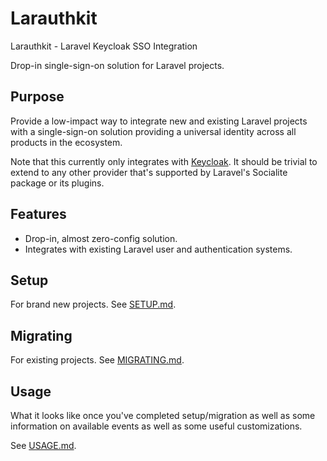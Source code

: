 # Larauthkit
Larauthkit - Laravel Keycloak SSO Integration

Drop-in single-sign-on solution for Laravel projects.

## Purpose

Provide a low-impact way to integrate new and existing Laravel projects with a
single-sign-on solution providing a universal identity across all products in
the ecosystem.

Note that this currently only integrates with [Keycloak](https://www.keycloak.org/).
It should be trivial to extend to any other provider that's supported by Laravel's
Socialite package or its plugins.

## Features

* Drop-in, almost zero-config solution.
* Integrates with existing Laravel user and authentication systems.

## Setup

For brand new projects. See [SETUP.md](docs/SETUP.md).

## Migrating

For existing projects. See [MIGRATING.md](docs/MIGRATING.md).

## Usage

What it looks like once you've completed setup/migration as well as some
information on available events as well as some useful customizations.

See [USAGE.md](docs/USAGE.md).

